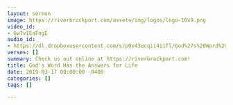 ```yaml
---
layout: sermon
image: https://riverbrockport.com/assets/img/logos/logo-16x9.png
video_id:
- Gw7vIEaFngE
audio_id:
- https://dl.dropboxusercontent.com/s/p0x43ucqii4i1fl/God%27s%20Word%20Has%20the%20Answers%20for%20Life.mp3?dl=0
verses: []
summary: Check us out online at https://riverbrockport.com!
title: God's Word Has the Answers for Life
date: 2019-03-17 00:00:00 -0400
categories: []
tags: []

---
```

